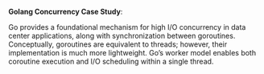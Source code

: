 **Golang Concurrency Case Study**:

Go provides a foundational mechanism for high I/O concurrency in data center applications, along with synchronization between goroutines. Conceptually, goroutines are equivalent to threads; however, their implementation is much more lightweight. Go’s worker model enables both coroutine execution and I/O scheduling within a single thread.
